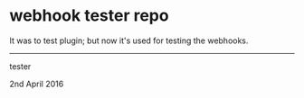 # webhook tester repo

It was to test plugin; but now it's used for testing the webhooks.




---

tester

2nd April 2016

